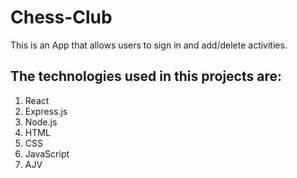 # Chess-Club
This is an App that allows users to sign in and add/delete activities.

## The technologies used in this projects are:
1. React
1. Express.js
1. Node.js
1. HTML
1. CSS
1. JavaScript
1. AJV

